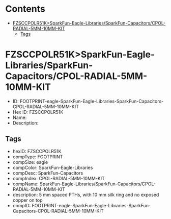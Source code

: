 



Contents
========

* [FZSCCPOLR51K>SparkFun-Eagle-Libraries/SparkFun-Capacitors/CPOL-RADIAL-5MM-10MM-KIT](#fzsccpolr51ksparkfun-eagle-librariessparkfun-capacitorscpol-radial-5mm-10mm-kit)
	* [Tags](#tags)

# FZSCCPOLR51K>SparkFun-Eagle-Libraries/SparkFun-Capacitors/CPOL-RADIAL-5MM-10MM-KIT

- ID: FOOTPRINT-eagle-SparkFun-Eagle-Libraries-SparkFun-Capacitors-CPOL-RADIAL-5MM-10MM-KIT
- Hex ID: FZSCCPOLR51K
- Name: 
- Description: 

## Tags

- hexID: FZSCCPOLR51K
- oompType: FOOTPRINT
- oompSize: eagle
- oompColor: SparkFun-Eagle-Libraries
- oompDesc: SparkFun-Capacitors
- oompIndex: CPOL-RADIAL-5MM-10MM-KIT
- oompName: SparkFun-Eagle-Libraries/SparkFun-Capacitors/CPOL-RADIAL-5MM-10MM-KIT
- description: 5 mm spaced PTHs, with 10 mm silk ring and no exposed copper on top
- oompID: FOOTPRINT-eagle-SparkFun-Eagle-Libraries-SparkFun-Capacitors-CPOL-RADIAL-5MM-10MM-KIT
